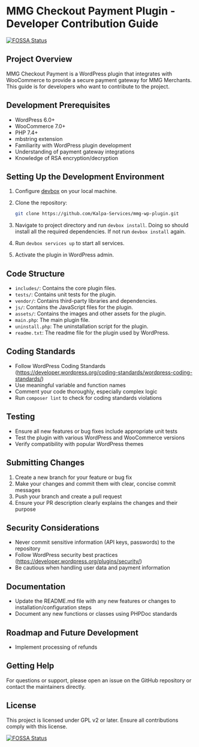 # MMG Checkout Payment Plugin - Developer Contribution Guide

[![FOSSA Status](https://app.fossa.com/api/projects/git%2Bgithub.com%2FKalpa-Services%2Fmmg-wp-plugin.svg?type=shield&issueType=security)](https://app.fossa.com/projects/git%2Bgithub.com%2FKalpa-Services%2Fmmg-wp-plugin?ref=badge_shield&issueType=security)

## Project Overview

MMG Checkout Payment is a WordPress plugin that integrates with WooCommerce to provide a secure payment gateway for MMG Merchants. This guide is for developers who want to contribute to the project.

## Development Prerequisites

- WordPress 6.0+
- WooCommerce 7.0+
- PHP 7.4+
- mbstring extension
- Familiarity with WordPress plugin development
- Understanding of payment gateway integrations
- Knowledge of RSA encryption/decryption

## Setting Up the Development Environment

1. Configure [devbox](https://www.jetify.com/devbox/docs/quickstart/) on your local machine.

1. Clone the repository:
   ```sh
   git clone https://github.com/Kalpa-Services/mmg-wp-plugin.git
   ```
1. Navigate to project directory and run `devbox install`. Doing so should install all the required dependencies. If not run `devbox install` again.
1. Run `devbox services up` to start all services.
1. Activate the plugin in WordPress admin.

## Code Structure

- `includes/`: Contains the core plugin files.
- `tests/`: Contains unit tests for the plugin.
- `vendor/`: Contains third-party libraries and dependencies.
- `js/`: Contains the JavaScript files for the plugin.
- `assets/`: Contains the images and other assets for the plugin.
- `main.php`: The main plugin file.
- `uninstall.php`: The uninstallation script for the plugin.
- `readme.txt`: The readme file for the plugin used by WordPress.

## Coding Standards

- Follow WordPress Coding Standards (https://developer.wordpress.org/coding-standards/wordpress-coding-standards/)
- Use meaningful variable and function names
- Comment your code thoroughly, especially complex logic
- Run `composer lint` to check for coding standards violations

## Testing

- Ensure all new features or bug fixes include appropriate unit tests
- Test the plugin with various WordPress and WooCommerce versions
- Verify compatibility with popular WordPress themes

## Submitting Changes

1. Create a new branch for your feature or bug fix
2. Make your changes and commit them with clear, concise commit messages
3. Push your branch and create a pull request
4. Ensure your PR description clearly explains the changes and their purpose

## Security Considerations

- Never commit sensitive information (API keys, passwords) to the repository
- Follow WordPress security best practices (https://developer.wordpress.org/plugins/security/)
- Be cautious when handling user data and payment information

## Documentation

- Update the README.md file with any new features or changes to installation/configuration steps
- Document any new functions or classes using PHPDoc standards

## Roadmap and Future Development

- Implement processing of refunds

## Getting Help

For questions or support, please open an issue on the GitHub repository or contact the maintainers directly.

## License

This project is licensed under GPL v2 or later. Ensure all contributions comply with this license.

[![FOSSA Status](https://app.fossa.com/api/projects/git%2Bgithub.com%2FKalpa-Services%2Fmmg-wp-plugin.svg?type=large)](https://app.fossa.com/projects/git%2Bgithub.com%2FKalpa-Services%2Fmmg-wp-plugin?ref=badge_large)

